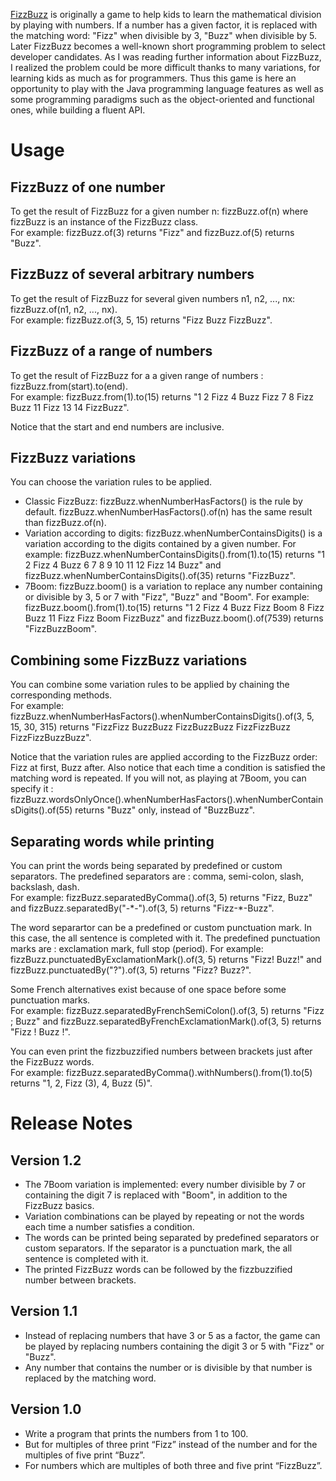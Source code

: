 [FizzBuzz](https://en.wikipedia.org/wiki/Fizz_buzz) is originally a game to help kids to learn the mathematical division by playing with numbers. If a number has a given factor, it is replaced with the matching word: "Fizz" when divisible by 3, "Buzz" when divisible by 5. Later FizzBuzz becomes a well-known short programming problem to select developer candidates. As I was reading further information about FizzBuzz, I realized the problem could be more difficult thanks to many variations, for learning kids as much as for programmers. Thus this game is here an opportunity to play with the Java programming language features as well as some programming paradigms such as the object-oriented and functional ones, while building a fluent API.

# Usage

## FizzBuzz of one number

To get the result of FizzBuzz for a given number n: fizzBuzz.of(n) where fizzBuzz is an instance of the FizzBuzz class.  
For example: fizzBuzz.of(3) returns "Fizz" and fizzBuzz.of(5) returns "Buzz".

## FizzBuzz of several arbitrary numbers

To get the result of FizzBuzz for several given numbers n1, n2, ..., nx: fizzBuzz.of(n1, n2, ..., nx).  
For example: fizzBuzz.of(3, 5, 15) returns "Fizz Buzz FizzBuzz".

## FizzBuzz of a range of numbers

To get the result of FizzBuzz for a a given range of numbers : fizzBuzz.from(start).to(end).  
For example: fizzBuzz.from(1).to(15) returns "1 2 Fizz 4 Buzz Fizz 7 8 Fizz Buzz 11 Fizz 13 14 FizzBuzz".

Notice that the start and end numbers are inclusive.

## FizzBuzz variations

You can choose the variation rules to be applied.
- Classic FizzBuzz: fizzBuzz.whenNumberHasFactors() is the rule by default. fizzBuzz.whenNumberHasFactors().of(n) has the same result than fizzBuzz.of(n).
- Variation according to digits: fizzBuzz.whenNumberContainsDigits() is a variation according to the digits contained by a given number. For example: fizzBuzz.whenNumberContainsDigits().from(1).to(15) returns "1 2 Fizz 4 Buzz 6 7 8 9 10 11 12 Fizz 14 Buzz" and fizzBuzz.whenNumberContainsDigits().of(35) returns "FizzBuzz".
- 7Boom: fizzBuzz.boom() is a variation to replace any number containing or divisible by 3, 5 or 7 with "Fizz", "Buzz" and "Boom". For example: fizzBuzz.boom().from(1).to(15) returns "1 2 Fizz 4 Buzz Fizz Boom 8 Fizz Buzz 11 Fizz Fizz Boom FizzBuzz" and fizzBuzz.boom().of(7539) returns "FizzBuzzBoom".

## Combining some FizzBuzz variations

You can combine some variation rules to be applied by chaining the corresponding methods.  
For example: fizzBuzz.whenNumberHasFactors().whenNumberContainsDigits().of(3, 5, 15, 30, 315) returns "FizzFizz BuzzBuzz FizzBuzzBuzz FizzFizzBuzz FizzFizzBuzzBuzz".

Notice that the variation rules are applied according to the FizzBuzz order: Fizz at first, Buzz after. Also notice that each time a condition is satisfied the matching word is repeated. If you will not, as playing at 7Boom, you can specify it : fizzBuzz.wordsOnlyOnce().whenNumberHasFactors().whenNumberContainsDigits().of(55) returns "Buzz" only, instead of "BuzzBuzz".

## Separating words while printing

You can print the words being separated by predefined or custom separators. The predefined separators are : comma, semi-colon, slash, backslash, dash.  
For example: fizzBuzz.separatedByComma().of(3, 5) returns "Fizz, Buzz" and fizzBuzz.separatedBy("-\*-").of(3, 5) returns "Fizz-\*-Buzz".

The word separartor can be a predefined or custom punctuation mark. In this case, the all sentence is completed with it. The predefined punctuation marks are : exclamation mark, full stop (period). 
For example: fizzBuzz.punctuatedByExclamationMark().of(3, 5) returns "Fizz! Buzz!" and fizzBuzz.punctuatedBy("?").of(3, 5) returns "Fizz? Buzz?".  

Some French alternatives exist because of one space before some punctuation marks.  
For example: fizzBuzz.separatedByFrenchSemiColon().of(3, 5) returns "Fizz ; Buzz" and fizzBuzz.separatedByFrenchExclamationMark().of(3, 5) returns "Fizz ! Buzz !".

You can even print the fizzbuzzified numbers between brackets just after the FizzBuzz words.  
For example: fizzBuzz.separatedByComma().withNumbers().from(1).to(5) returns "1, 2, Fizz (3), 4, Buzz (5)". 

# Release Notes

## Version 1.2

- The 7Boom variation is implemented: every number divisible by 7 or containing the digit 7 is replaced with "Boom", in addition to the FizzBuzz basics.
- Variation combinations can be played by repeating or not the words each time a number satisfies a condition.
- The words can be printed being separated by predefined separators or custom separators. If the separator is a punctuation mark, the all sentence is completed with it.
- The printed FizzBuzz words can be followed by the fizzbuzzified number between brackets.

## Version 1.1

- Instead of replacing numbers that have 3 or 5 as a factor, the game can be played by replacing numbers containing the digit 3 or 5 with "Fizz" or "Buzz".
- Any number that contains the number or is divisible by that number is replaced by the matching word.

## Version 1.0

- Write a program that prints the numbers from 1 to 100.
- But for multiples of three print “Fizz” instead of the number and for the multiples of five print “Buzz”.
- For numbers which are multiples of both three and five print “FizzBuzz”.

